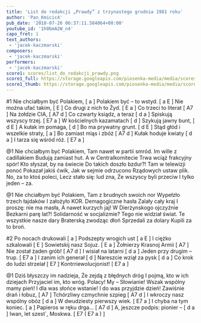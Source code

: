 ```yaml
---
title: 'List do redakcji „Prawdy” z trzynastego grudnia 1981 roku'
author: 'Pan_Kmicic4'
pub_date: '2018-07-26 06:37:11.584064+00:00'
youtube_id: '1h0bmA2W_n4'
capo_fret: 1
text_authors:
 - 'jacek-kaczmarski'
composers:
 - 'jacek-kaczmarski'
performers:
 - 'jacek-kaczmarski'
score1: scores/list_do_redakcji_prawdy.png
score1_full: https://storage.googleapis.com/piosenka-media/media/scores/list_do_redakcji_prawdy.png
score1_thumb: https://storage.googleapis.com/piosenka-media/media/scores/list_do_redakcji_prawdy.png.180x0_q85_upscale.png
---
```


#1
Nie chciałbym być Polakiem, [ a ]
Polakiem być – to wstyd. [ a E ]
Nie można ufać takim, [ E ]
Co drugi z nich to Żyd. [ E a ]
Co trzeci to literat [ A7 ]
Na żołdzie CIA, [ A7 d ]
Co czwarty ksiądz, a teraz [ d a ]
Spiskują wszyscy trzej. [ E7 a ]
W kościelnych kazamatach [ d ]
Szykują jawny bunt, [ d E ]
A kułak im pomaga, [ d ]
Bo ma prywatny grunt. [ d E ]
Stąd głód i wszelkie straty, [ a ]
Bo zamiast miąs i zbóż [ A7 d ]
Kułak hoduje kwiaty [ d a ]
I tarza się wśród róż. [ E7 a ]

@1
Nie chciałbym być Polakiem,
Tam nawet w partii smród.
Im wille z cadillakiem
Budują zamiast hut.
A w Centralkomitecie
Trwa wciąż frakcyjny spór!
Kto słyszał, by na świecie
Do takich doszło bzdur?!
Tam w telewizji ponoć
Pokazał jakiś ćwik,
Jak w sejmie odrzucono
Rządowych ustaw plik.
No, za to ktoś poleci,
Lecz stało się: lud zna,
Że wszyscy byli przeciw
I tylko jeden – za.

@1
Nie chciałbym być Polakiem,
Tam z brudnych swoich nor
Wypełzło trzech łajdaków
I założyło KOR.
Demagogiczne hasła
Zalały cały kraj
I proszę: nie ma masła,
A nawet kurzych jaj!
W Dierżynskogo ojczyźnie
Bezkarni parę lat?!
Solidarność w socjalizmie?
Tego nie widział świat.
Te wszystkie nasze dary
Braterską zwodząc dłoń
Sprzedali za dolary
Kupili za to broń.

#2
Po nocach drukowali [ a ]
Podszepty wrogich ust [ a E ]
I ciężko szkalowali [ E ]
Sowietskij nasz Sojuz. [ E a ]
Żołnierzy Krasnoj Armii [ A7 ]
Nie został żaden grób! [ A7 d ]
I wisiał na latarni [ d a ]
Jeden przy drugim – trup. [ E7 a ]
I zanim ich generał [ d ]
Nareszcie wziął za pysk [ d a ]
Co krok do ludzi strzelał [ E7 ]
Kontrriewolucjonist! [ E7 a ]

@1
Dziś błyszczy im nadzieja,
Że zejdą z błędnych dróg
I pojmą, kto w ich dziejach
Przyjaciel im, kto wróg.
Polacy! My – Słowianie! 
Wszak wspólny mamy pień! 
I dla was słońce wstanie! 
I do was przyjdzie dzień! 
Zawiśnie drań i łobuz, [ A7 ]
Tchórzliwy czmychnie szpieg [ A7 d ]
I wkroczy nasz wspólny obóz [ d a ]
W dwudziesty pierwszy wiek. [ E7 a ]
I chyba na tym koniec.  [ a ]
Papieros w ręku drga… [  A7 d ]
A, jeszcze podpis: pionier – [ d a ]
Iwan, let szest´, Moskwa. [ E7 ( E7 a ) ]